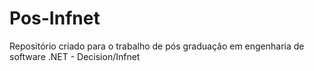 Pos-Infnet
==========

Repositório criado para o trabalho de pós graduação em engenharia de software .NET - Decision/Infnet
